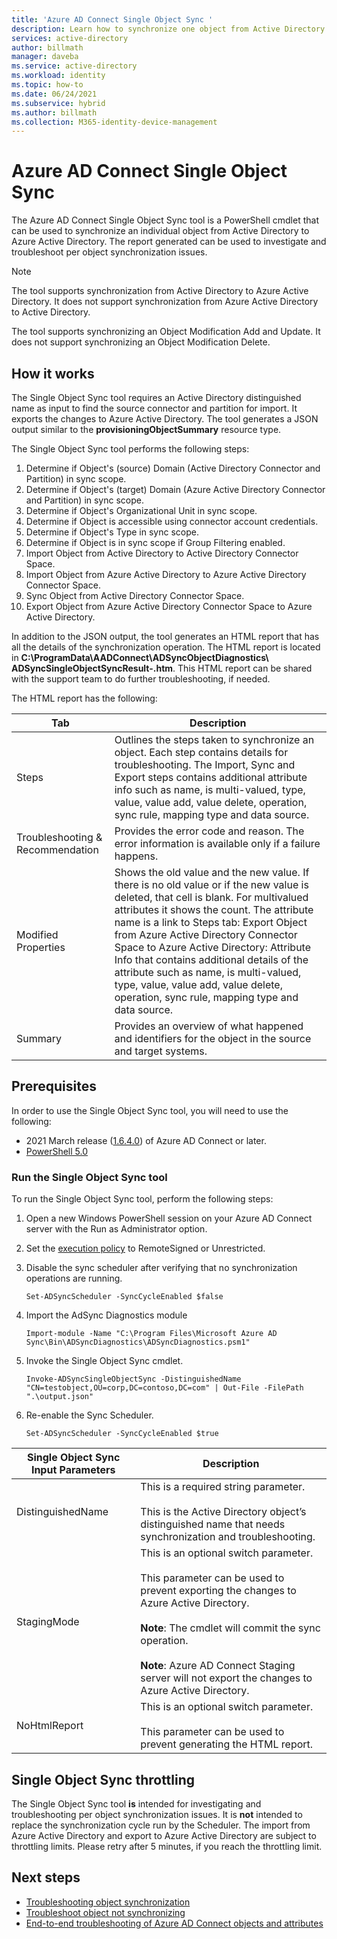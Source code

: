 ```yaml
---
title: 'Azure AD Connect Single Object Sync '
description: Learn how to synchronize one object from Active Directory to Azure AD for troubleshooting.
services: active-directory
author: billmath
manager: daveba
ms.service: active-directory
ms.workload: identity
ms.topic: how-to
ms.date: 06/24/2021
ms.subservice: hybrid
ms.author: billmath
ms.collection: M365-identity-device-management
---
```


# Azure AD Connect Single Object Sync 

The Azure AD Connect Single Object Sync tool is a PowerShell cmdlet that can be used to synchronize an individual object from Active Directory to Azure Active Directory. The report generated can be used to investigate and troubleshoot per object synchronization issues. 

> [!NOTE]
> The tool supports synchronization from Active Directory to Azure Active Directory. It does not support synchronization from Azure Active Directory to Active Directory. 
>
> The tool supports synchronizing an Object Modification Add and Update. It does not support synchronizing an Object Modification Delete. 

## How it works
The Single Object Sync tool requires an Active Directory distinguished name as input to find the source connector and partition for import. It exports the changes to Azure Active Directory. The tool generates a JSON output similar to the **provisioningObjectSummary** resource type. 

The Single Object Sync tool performs the following steps: 

 1. Determine if Object's (source) Domain (Active Directory Connector and Partition) in sync scope. 
 2. Determine if Object's (target) Domain (Azure Active Directory Connector and Partition) in sync scope. 
 3. Determine if Object's Organizational Unit in sync scope. 
 4. Determine if Object is accessible using connector account credentials. 
 5. Determine if Object's Type in sync scope. 
 6. Determine if Object is in sync scope if Group Filtering enabled. 
 7. Import Object from Active Directory to Active Directory Connector Space. 
 8. Import Object from Azure Active Directory to Azure Active Directory Connector Space. 
 9. Sync Object from Active Directory Connector Space. 
 10. Export Object from Azure Active Directory Connector Space to Azure Active Directory. 

In addition to the JSON output, the tool generates an HTML report that has all the details of the synchronization operation. The HTML report is located in **C:\ProgramData\AADConnect\ADSyncObjectDiagnostics\ ADSyncSingleObjectSyncResult-<date>.htm**. This HTML report can be shared with the support team to do further troubleshooting, if needed. 

The HTML report has the following: 

|Tab|Description|
|-----|-----|
|Steps|Outlines the steps taken to synchronize an object. Each step contains details for troubleshooting. The Import, Sync and Export steps contains additional attribute info such as name, is multi-valued, type, value, value add, value delete, operation, sync rule, mapping type and data source.| 
|Troubleshooting & Recommendation|Provides the error code and reason. The error information is available only if a failure happens.| 
|Modified Properties|Shows the old value and the new value. If there is no old value or if the new value is deleted, that cell is blank. For multivalued attributes it shows the count. The attribute name is a link to Steps tab: Export Object from Azure Active Directory Connector Space to Azure Active Directory: Attribute Info that contains additional details of the attribute such as name, is multi-valued, type, value, value add, value delete, operation, sync rule, mapping type and data source.| 
|Summary|Provides an overview of what happened and identifiers for the object in the source and target systems.| 

## Prerequisites 

In order to use the Single Object Sync tool, you will need to use the following:  
 - 2021 March release ([1.6.4.0](reference-connect-version-history.md#1640)) of Azure AD Connect or later.
 -  [PowerShell 5.0](https://docs.microsoft.com/powershell/scripting/windows-powershell/whats-new/what-s-new-in-windows-powershell-50?view=powershell-7.1)

### Run the Single Object Sync tool 

To run the Single Object Sync tool, perform the following steps: 

 1. Open a new Windows PowerShell session on your Azure AD Connect server with the Run as Administrator option. 

 2. Set the [execution policy](/powershell/module/microsoft.powershell.security/set-executionpolicy) to RemoteSigned or Unrestricted. 

 3. Disable the sync scheduler after verifying that no synchronization operations are running. 

     `Set-ADSyncScheduler -SyncCycleEnabled $false` 

 4. Import the AdSync Diagnostics module 

     `Import-module -Name "C:\Program Files\Microsoft Azure AD Sync\Bin\ADSyncDiagnostics\ADSyncDiagnostics.psm1"` 

 5. Invoke the Single Object Sync cmdlet. 

     `Invoke-ADSyncSingleObjectSync -DistinguishedName "CN=testobject,OU=corp,DC=contoso,DC=com" | Out-File -FilePath ".\output.json"` 

 6. Re-enable the Sync Scheduler. 

     `Set-ADSyncScheduler -SyncCycleEnabled $true`

|Single Object Sync Input Parameters|Description| 
|-----|----|
|DistinguishedName|This is a required string parameter. </br></br>This is the Active Directory object’s distinguished name that needs synchronization and troubleshooting.| 
|StagingMode|This is an optional switch parameter.</br></br>This parameter can be used to prevent exporting the changes to Azure Active Directory.</br></br>**Note**: The cmdlet will commit the sync operation. </br></br>**Note**: Azure AD Connect Staging server will not export the changes to Azure Active Directory.|
|NoHtmlReport|This is an optional switch parameter.</br></br>This parameter can be used to prevent generating the HTML report. 

## Single Object Sync throttling 

The Single Object Sync tool **is** intended for investigating and troubleshooting per object synchronization issues. It is **not** intended to replace the synchronization cycle run by the Scheduler. The import from Azure Active Directory and export to Azure Active Directory are subject to throttling limits. Please retry after 5 minutes, if you reach the throttling limit. 

## Next steps
- [Troubleshooting object synchronization](tshoot-connect-objectsync.md)
- [Troubleshoot object not synchronizing](tshoot-connect-object-not-syncing.md)
- [End-to-end troubleshooting of Azure AD Connect objects and attributes](/troubleshoot/azure/active-directory/troubleshoot-aad-connect-objects-attributes)